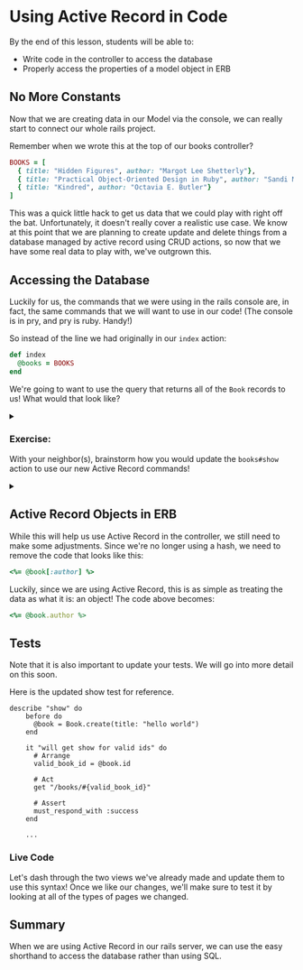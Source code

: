 # Using Active Record in Code

By the end of this lesson, students will be able to:

- Write code in the controller to access the database
- Properly access the properties of a model object in ERB

## No More Constants

Now that we are creating data in our Model via the console, we can really start to connect our whole rails project.

Remember when we wrote this at the top of our books controller?

``` ruby
BOOKS = [
  { title: "Hidden Figures", author: "Margot Lee Shetterly"},
  { title: "Practical Object-Oriented Design in Ruby", author: "Sandi Metz"},
  { title: "Kindred", author: "Octavia E. Butler"}
]
```

This was a quick little hack to get us data that we could play with right off the bat. Unfortunately, it doesn't really cover a realistic use case. We know at this point that we are planning to create update and delete things from a database managed by active record using CRUD actions, so now that we have some real data to play with, we've outgrown this.

## Accessing the Database

Luckily for us, the commands that we were using in the rails console are, in fact, the same commands that we will want to use in our code! (The console is in pry, and pry is ruby. Handy!)

So instead of the line we had originally in our `index` action:

```ruby
def index
  @books = BOOKS
end
```

We're going to want to use the query that returns all of the `Book` records to us! What would that look like?

<details>
<summary></summary>

```ruby
def index
  @books = Book.all
end
```
</details>

### Exercise:

With your neighbor(s), brainstorm how you would update the `books#show` action to use our new Active Record commands!

<details>
<summary></summary>

```ruby
  def show
    book_id = params[:id]
    @book = Book.find_by(id: book_id)
    if @book.nil?
      head :not_found
      return
    end
  end
```
</details>

## Active Record Objects in ERB

While this will help us use Active Record in the controller, we still need to make some adjustments. Since we're no longer using a hash, we need to remove the code that looks like this:

```ruby
<%= @book[:author] %>
```

Luckily, since we are using Active Record, this is as simple as treating the data as what it is: an object! The code above becomes:

```ruby
<%= @book.author %>
```

## Tests

Note that it is also important to update your tests. We will go into more detail on this soon. 

Here is the updated show test for reference.

```
describe "show" do
    before do
      @book = Book.create(title: "hello world")
    end

    it "will get show for valid ids" do
      # Arrange
      valid_book_id = @book.id
  
      # Act
      get "/books/#{valid_book_id}"
  
      # Assert
      must_respond_with :success
    end
    
    ...
```
### Live Code

Let's dash through the two views we've already made and update them to use this syntax! Once we like our changes, we'll make sure to test it by looking at all of the types of pages we changed.

## Summary

When we are using Active Record in our rails server, we can use the easy shorthand to access the database rather than using SQL.
